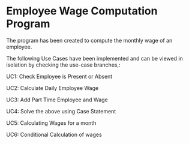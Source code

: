 # Employee Wage Computation Program

The program has been created to compute the monthly wage of an employee.

The following Use Cases have been implemented and can be viewed in isolation by checking the use-case branches,:

UC1:    Check Employee is Present or Absent

UC2:    Calculate Daily Employee Wage

UC3:    Add Part Time Employee and Wage

UC4:    Solve the above using Case Statement

UC5:    Calculating Wages for a month

UC6:    Conditional Calculation of wages